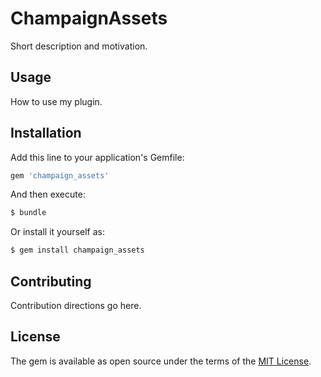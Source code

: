 # ChampaignAssets
Short description and motivation.

## Usage
How to use my plugin.

## Installation
Add this line to your application's Gemfile:

```ruby
gem 'champaign_assets'
```

And then execute:
```bash
$ bundle
```

Or install it yourself as:
```bash
$ gem install champaign_assets
```

## Contributing
Contribution directions go here.

## License
The gem is available as open source under the terms of the [MIT License](http://opensource.org/licenses/MIT).
